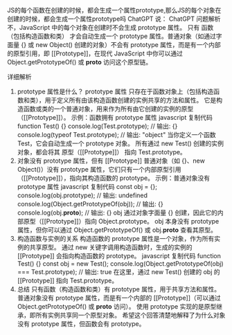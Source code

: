 JS的每个函数在创建的时候，都会生成一个属性prototype,那么JS的每个对象在创建的时候，都会生成一个属性prototype吗
ChatGPT 说：
ChatGPT
问题解析
不，JavaScript 中的每个对象在创建时不会生成 prototype 属性。
只有 函数（包括构造函数和类） 才会自动生成一个 prototype 属性。普通对象（如通过字面量 {} 或 new Object() 创建的对象）不会有 prototype 属性，而是有一个内部的原型引用，即 [[Prototype]]，在现代 JavaScript 中你可以通过 Object.getPrototypeOf() 或 __proto__ 访问这个原型链。

详细解析
1. prototype 属性是什么？
prototype 属性 只存在于函数对象上（包括构造函数和类），用于定义所有由该构造函数创建的实例共享的方法和属性。
它是构造函数或类的一个普通对象，用来作为所有由它创建的实例的原型（[[Prototype]]）。
示例：函数拥有 prototype 属性
javascript
复制代码
function Test() {}
console.log(Test.prototype); // 输出: {}
console.log(typeof Test.prototype); // 输出: "object"
当你定义一个函数 Test，它会自动生成一个 prototype 对象。
所有通过 new Test() 创建的实例对象，都会将其 原型（[[Prototype]]） 指向 Test.prototype。
2. 对象没有 prototype 属性，但有 [[Prototype]]
普通对象（如 {}、new Object()）没有 prototype 属性，它们只有一个内部原型引用（[[Prototype]]），指向其构造函数的 prototype。
示例：普通对象没有 prototype 属性
javascript
复制代码
const obj = {};
console.log(obj.prototype); // 输出: undefined
console.log(Object.getPrototypeOf(obj)); // 输出: {}
console.log(obj.__proto__); // 输出: {}
obj 通过对象字面量 {} 创建，因此它的内部原型（[[Prototype]]）指向 Object.prototype。
obj 本身没有 prototype 属性，但你可以通过 Object.getPrototypeOf() 或 obj.__proto__ 查看其原型。
3. 构造函数与实例的关系
构造函数的 prototype 属性是一个对象，作为所有实例的共享原型。
通过 new 关键字调用构造函数时，生成的实例的 [[Prototype]] 会指向构造函数的 prototype。
javascript
复制代码
function Test() {}
const obj = new Test();
console.log(Object.getPrototypeOf(obj) === Test.prototype); // 输出: true
在这里，通过 new Test() 创建的 obj 的 [[Prototype]] 指向 Test.prototype。
4. 总结
只有函数（构造函数和类）有 prototype 属性，用于共享方法和属性。
普通对象没有 prototype 属性，而是有一个内部的 [[Prototype]]（可以通过 Object.getPrototypeOf() 或 __proto__ 访问）。
使用 prototype 实现的是原型继承，即所有实例共享同一个原型对象。
希望这个回答清楚地解释了为什么对象没有 prototype 属性，但函数会有 prototype。